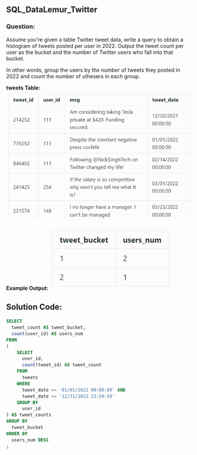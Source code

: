 ## SQL_DataLemur_Twitter

### Question:
Assume you're given a table Twitter tweet data, write a query to obtain a histogram of tweets posted per user in 2022. Output the tweet count per user as the bucket and the number of Twitter users who fall into that bucket.

In other words, group the users by the number of tweets they posted in 2022 and count the number of uthesers in each group.

**tweets Table:**
![tweets](./DL_T1.png)

**Example Output:**
![](./DL_T2.png)

## Solution Code:
```sql
SELECT
  tweet_count AS tweet_bucket,
  count(user_id) AS users_num
FROM
(
    SELECT 
      user_id, 
      count(tweet_id) AS tweet_count
    FROM 
      tweets
    WHERE 
      tweet_date >= '01/01/2022 00:00:00' AND 
      tweet_date <= '12/31/2022 23:59:59'
    GROUP BY
      user_id
) AS tweet_counts
GROUP BY
  tweet_bucket
ORDER BY
  users_num DESC
;
```
